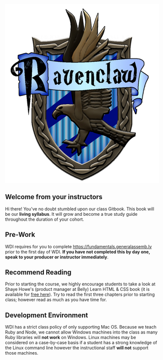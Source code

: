 ![ravenclaw.jpg](ravenclaw.jpg)

## Welcome from your instructors

Hi there! You've no doubt stumbled upon our class Gitbook. This book will be our **living syllabus**. It will grow and become a true study guide throughout the duration of your cohort.

## Pre-Work

WDI requires for you to complete https://fundamentals.generalassemb.ly prior to the first day of WDI. **If you have not completed this by day one, speak to your producer or instructor immediately**.

## Recommend Reading

Prior to starting the course, we highly encourage students to take a look at Shaye Howe's (product manager at Belly) Learn HTML & CSS book (it is available for [free here](http://learn.shayhowe.com/)). Try to read the first three chapters prior to starting class; however read as much as you have time for.

## Development Environment

WDI has a strict class policy of only supporting Mac OS. Because we teach Ruby and Node, we cannot allow Windows machines into the class as many Ruby libraries will **not work** on Windows. Linux machines may be considered on a case-by-case basis if a student has a strong knowledge of the Linux command line however the instructional staff **will not** support those machines.
